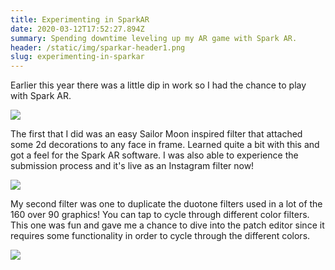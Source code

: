 ```yaml
---
title: Experimenting in SparkAR
date: 2020-03-12T17:52:27.894Z
summary: Spending downtime leveling up my AR game with Spark AR.
header: /static/img/sparkar-header1.png
slug: experimenting-in-sparkar
---
```

Earlier this year there was a little dip in work so I had the chance to play with Spark AR.

![](/static/img/8bae664b-b83e-4ca5-8022-fe6799302eff.jpg)

The first that I did was an easy Sailor Moon inspired filter that attached some 2d decorations to any face in frame. Learned quite a bit with this and got a feel for the Spark AR software. I was also able to experience the submission process and it's live as an Instagram filter now!

![](/static/img/a1a8ed73-b37e-4f80-9add-e4ebd7b706fc.jpg)

My second filter was one to duplicate the duotone filters used in a lot of the 160 over 90 graphics! You can tap to cycle through different color filters. This one was fun and gave me a chance to dive into the patch editor since it requires some functionality in order to cycle through the different colors.

![](/static/img/screen-shot-2020-03-12-at-4.00.31-pm.png)